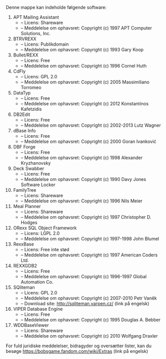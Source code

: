 ﻿Denne mappe kan indeholde følgende software:

1. APT Mailing Assistant
   - – Licens: Shareware
   - – Meddelelse om ophavsret: Copyright (c) 1997 APT Computer Solutions, Inc.
2. BTRVREXX
   - – Licens: Publikdomain
   - – Meddelelse om ophavsret: Copyright (c) 1993 Gary Koop
3. Bullet/REXX
   - – Licens: Free
   - – Meddelelse om ophavsret: Copyright (c) 1996 Cornel Huth
4. CdFly
   - – Licens: GPL 2.0
   - – Meddelelse om ophavsret: Copyright (c) 2005 Massimiliano Torromeo
5. DataTyp
   - – Licens: Free
   - – Meddelelse om ophavsret: Copyright (c) 2012 Konstantinos Kafetzidis
6. DB2Edit
   - – Licens: Free
   - – Meddelelse om ophavsret: Copyright (c) 2002-2013 Lutz Wagner
7. dBase Info
   - – Licens: Free
   - – Meddelelse om ophavsret: Copyright (c) 2000 Goran Ivanković
8. DBF Forge
   - – Licens: Free
   - – Meddelelse om ophavsret: Copyright (c) 1998 Alexander Kryzhanovsky
9. Deck Swabber
   - – Licens: Free
   - – Meddelelse om ophavsret: Copyright (c) 1990 Davy Jones Software Locker
10. FamilyTree
    - – Licens: Shareware
    - – Meddelelse om ophavsret: Copyright (c) 1996 Nils Meier
11. Meal Planner
    - – Licens: Shareware
    - – Meddelelse om ophavsret: Copyright (c) 1997 Christopher D. Hodges
12. ORexx SQL Object Framework
    - – Licens: LGPL 2.0
    - – Meddelelse om ophavsret: Copyright (c) 1997-1998 John Blumel
13. RexxBase
    - – Licens: Free inte stød
    - – Meddelelse om ophavsret: Copyright (c) 1997 American Coders Ltd.
14. REXXGDB2
    - – Licens: Free
    - – Meddelelse om ophavsret: Copyright (c) 1996-1997 Global Automation Co.
15. SQliteman
    - – Licens: GPL 2.0
    - – Meddelelse om ophavsret: Copyright (c) 2007-2010 Petr Vaněk
    - – Download site: http://sqliteman.yarpen.cz/ (link på engelsk)
16. VIPER Database Engine
    - – Licens: Free
    - – Meddelelse om ophavsret: Copyright (c) 1995 Douglas A. Bebber
17. WDDBaseViewer
    - – Licens: Shareware
    - – Meddelelse om ophavsret: Copyright (c) 2010 Wolfgang Draxler

For fuld juridiske meddelelser, bidragyder og oversætter lister, kan du besøge https://bobsgame.fandom.com/wiki/Extras (link på engelsk)
